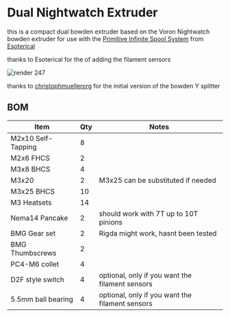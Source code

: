 # Dual Nightwatch Extruder
this is a compact dual bowden extruder based on the Voron Nightwatch bowden extruder for use with the [Primitive Infinite Spool System](https://github.com/Esoterical/PrinterMods/tree/main/Primitive%20Infinite%20Spool%20System) from [Esoterical](https://github.com/Esoterical)  

thanks to Esoterical for the of adding the filament sensors 

![render 247](https://github.com/hartk1213/MISC/assets/12398294/33acddf1-a63d-4b17-86d9-efe2ee43f75c)

thanks to [christophmuellerorg](https://github.com/christophmuellerorg)
for the initial version of the bowden Y splitter 

## BOM
Item | Qty | Notes
--- | --- | ---
M2x10 Self-Tapping | 8
M2x6 FHCS | 2
M3x8 BHCS | 4
M3x20 | 2 | M3x25 can be substituted if needed 
M3x25 BHCS | 10
M3 Heatsets | 14
Nema14 Pancake | 2 | should work with 7T up to 10T pinions
BMG Gear set | 2 | Rigda might work, hasnt been tested 
BMG Thumbscrews | 2 |
PC4-M6 collet | 4 |
D2F style switch | 4 | optional, only if you want the filament sensors 
5.5mm ball bearing | 4 | optional, only if you want the filament sensors 


